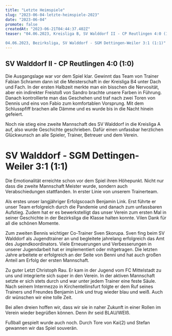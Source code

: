 ```yaml
---
title: "Letzte Heimspiele"
slug: "2023-06-04-letzte-heimspiele-2023"
date: "2023-06-04"
promote: false
createdAt: "2023-06-21T04:44:37.402Z"
teaser: "04.06.2023, Kreisliga B, SV Walddorf II - CP Reutlingen 4:0 (1:0)

04.06.2023, Bezirksliga, SV Walddorf - SGM Dettingen-Weiler 3:1 (1:1)"
---
```

## SV Walddorf II - CP Reutlingen 4:0 (1:0)

Die Ausgangslage war vor dem Spiel klar. Gewinnt das Team von Trainer Fabian Schramm dann ist die Meisterschaft in der Kreisliga B4 unter Dach und Fach. In der ersten Halbzeit merkte man ein bisschen die Nervosität, aber ein indirekter Freistoß von Sandro brachte unsere Farben in Führung. Danach kontrollierte man das Geschehen und traf nach zwei Toren von Dennis und eins von Fabio zum komfortablen Vorsprung. Mit dem Schlusspfiff brachen alle Dämme und es wurde bis in die Nacht hinein gefeiert.

Noch nie stieg eine zweite Mannschaft des SV Walddorf in die Kreisliga A auf, also wurde Geschichte geschrieben. Dafür einen unfassbar herzlichen Glückwunsch an alle Spieler, Trainer, Betreuer und dem Verein.

# SV Walddorf - SGM Dettingen-Weiler 3:1 (1:1)

Die Emotionalität erreichte schon vor dem Spiel ihren Höhepunkt. Nicht nur dass die zweite Mannschaft Meister wurde, sondern auch Verabschiedungen stattfanden. In erster Linie von unserem Trainerteam.

Als erstes unser langjähriger Erfolgscoach Benjamin Link. Erst führte er unser Team erfolgreich durch die Pandemie und danach zum unfassbaren Aufstieg. Zudem hat er es bewerkstelligt das unser Verein zum ersten Mal in seiner Geschichte in der Bezirksliga die Klasse halten konnte. Vilen Dank für all die schönen Momente.

Zum zweiten Bennis wichtiger Co-Trainer Sven Skorupa. Sven fing beim SV Walddorf als Jugendtrainer an und begleitete jahrelang erfolgreich das Amt des Jugendkoordinators. Viele Erneuerungen und Verbesserungen in unserer Jugendarbeit hat er implementiert oder mitgetragen. Die letzten Jahre arbeitete er erfolgreich an der Seite von Benni und hat auch großen Anteil am Erfolg der ersten Mannschaft.

Zu guter Letzt Christoph Rau. Er kam in der Jugend vom FC Mittelstadt zu uns und integrierte sich super in den Verein. In der aktiven Mannschaft setzte er sich stets durch und war unter jedem Trainer eine feste Säule. Nach seinem Intermezzo in Kirchentellinsfurt folgte er dem Ruf seines Trainers und Freundes Benjamin Link und trug wieder blau und weiß. Auch dir wünschen wir eine tolle Zeit.

Bei allen dreien hoffen wir, dass wir sie in naher Zukunft in einer Rollen im Verein wieder begrüßen können. Denn ihr seid BLAU/WEIß.

Fußball gespielt wurde auch noch. Durch Tore von Kai(2) und Stefan gewannen wir das Spiel souverän.
